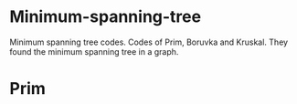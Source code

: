 # Minimum-spanning-tree
Minimum spanning tree codes. 
Codes of Prim, Boruvka and Kruskal.
They found the minimum spanning tree in a graph.

# Prim
